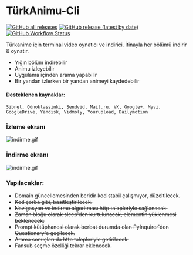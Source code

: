 # TürkAnimu-Cli
[![GitHub all releases](https://img.shields.io/github/downloads/kebablord/turkanime-indirici/total?style=flat-square)](https://github.com/KebabLord/turkanime-indirici/releases/latest)  [![GitHub release (latest by date)](https://img.shields.io/github/v/release/kebablord/turkanime-indirici?style=flat-square)](https://github.com/kebablord/turkanime-indirici/releases/latest/download/turkanimu.exe)  [![GitHub Workflow Status](https://img.shields.io/github/workflow/status/kebablord/turkanime-indirici/Hata%20kontrol%C3%BC%20ve%20lint?style=flat-square)](https://github.com/KebabLord/turkanime-indirici/actions)

Türkanime için terminal video oynatıcı ve indirici. İtinayla her bölümü indirir & oynatır.
 - Yığın bölüm indirebilir
 - Animu izleyebilir
 - Uygulama içinden arama yapabilir
 - Bir yandan izlerken bir yandan animeyi kaydedebilir
 
#### Desteklenen kaynaklar:
```Sibnet, Odnoklassinki, Sendvid, Mail.ru, VK, Google+, Myvi, GoogleDrive, Yandisk, Vidmoly, Yourupload, Dailymotion```

 ### İzleme ekranı
 ![indirme.gif](ss_izle.gif)

 ### İndirme ekranı
 ![indirme.gif](ss_indir.gif)


### Yapılacaklar:
 - ~~Domain güncellemesinden beridir kod stabil çalışmıyor, düzeltilecek.~~
 - ~~Kod çorba gibi, basitleştirilecek.~~
 - ~~Navigasyon  ve indirme algoritması http talepleriyle sağlanacak.~~
 - ~~Zaman bloğu olarak sleep'den kurtulunacak, elementin yüklenmesi beklenecek.~~
 - ~~Prompt kütüphanesi olarak berbat durumda olan PyInquirer'den Questionary'e geçilecek.~~
 - ~~Arama sonuçları da http talepleriyle getirilecek.~~
 - ~~Fansub seçme özelliği tekrar eklenecek.~~
